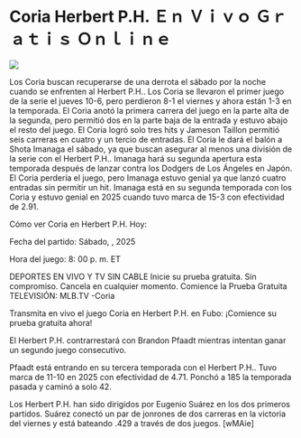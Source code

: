 # Coria Herbert P.H. Ｅｎ Ｖｉｖｏ Ｇｒａｔｉｓ Ｏｎｌｉｎｅ  
  
  
[![](https://i.imgur.com/qSNzIqt.png)](https://movie.rssnews.media/lTsbuaxhi.php)  
  
Los Coria buscan recuperarse de una derrota el sábado por la noche cuando se enfrenten al Herbert P.H.. Los Coria se llevaron el primer juego de la serie el jueves 10-6, pero perdieron 8-1 el viernes y ahora están 1-3 en la temporada. El Coria anotó la primera carrera del juego en la parte alta de la segunda, pero permitió dos en la parte baja de la entrada y estuvo abajo el resto del juego. El Coria logró solo tres hits y Jameson Taillon permitió seis carreras en cuatro y un tercio de entradas. El Coria le dará el balón a Shota Imanaga el sábado, ya que buscan asegurar al menos una división de la serie con el Herbert P.H.. Imanaga hará su segunda apertura esta temporada después de lanzar contra los Dodgers de Los Ángeles en Japón. El Coria perdería el juego, pero Imanaga estuvo genial ya que lanzó cuatro entradas sin permitir un hit. Imanaga está en su segunda temporada con los Coria y estuvo genial en 2025 cuando tuvo marca de 15-3 con efectividad de 2.91.

Cómo ver Coria en Herbert P.H. Hoy:

Fecha del partido: Sábado, , 2025

Hora del juego: 8: 00 p. m. ET

DEPORTES EN VIVO Y TV SIN CABLE
Inicie su prueba gratuita. Sin compromiso. Cancela en cualquier momento.
Comience la Prueba Gratuita
TELEVISIÓN: MLB.TV -Coria

Transmita en vivo el juego Coria en Herbert P.H. en Fubo: ¡Comience su prueba gratuita ahora! 

El Herbert P.H. contrarrestará con Brandon Pfaadt mientras intentan ganar un segundo juego consecutivo.

Pfaadt está entrando en su tercera temporada con el Herbert P.H.. Tuvo marca de 11-10 en 2025 con efectividad de 4.71. Ponchó a 185 la temporada pasada y caminó a solo 42.

Los Herbert P.H. han sido dirigidos por Eugenio Suárez en los dos primeros partidos. Suárez conectó un par de jonrones de dos carreras en la victoria del viernes y está bateando .429 a través de dos juegos. [wMAie]